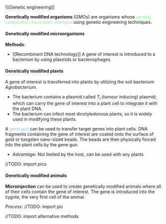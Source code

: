 ![[Genetic engineering]]

**Genetically modified organisms** (GMOs) are organisms whose <span style="color:  lightgreen">genetic composition have been changed</span> using genetic engineering techniques.

#### Genetically modified microorganisms
**Methods**:
- [[Recombinant DNA technology]]
  A gene of interest is introduced to a bacterium by using plasmids or bacteriophages.

#### Genetically modified plants
A gene of interest is transferred into plants by utilizing the soil bacterium *Agrobacterium*.
- The bacterium contains a plasmid called $T_i$ (tumour inducing) plasmid, which can carry the gene of interest into a plant cell to integrate it with the plant DNA.
- The bacterium can infect most dicotyledonous plants, so it is widely used in modifying these plants.

A <span style="color: skyblue">gene gun</span> can be used to transfer target genes into plant cells. DNA fragments containing the gene of interest are coated onto the surface of gold or tungsten nano-sized beads. The beads are then physically forced into the plant cells by the gene gun. 
- *Advantage*: Not limited by the host, can be used with any plants

//TODO: import pics

#### Genetically modified animals
**Microinjection** can be used to create genetically modified animals where all of their cells contain the gene of interest. The gene is introduced into the zygote, the very first cell of the animal.

*Process*:
//TODO: import pic

//TODO: import alternative methods